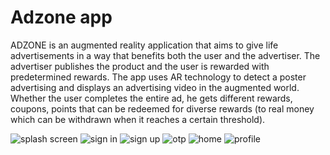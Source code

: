 # Adzone app

ADZONE is an augmented reality application that aims to give life
advertisements in a way that benefits both the user and
the advertiser. The advertiser publishes the product and the user is
rewarded with predetermined rewards.
The app uses AR technology to detect a poster
advertising and displays an advertising video in the augmented world. Whether
the user completes the entire ad, he gets different
rewards, coupons, points that can be redeemed for
diverse rewards (to real money which can be withdrawn when it
reaches a certain threshold).

![splash screen](https://i.imgur.com/3jabU8V.png)
![sign in](https://i.imgur.com/KGePSn0.png)
![sign up](https://i.imgur.com/vfTtBE0.png)
![otp](https://i.imgur.com/16lJt81.png)
![home](https://i.imgur.com/F0xGgZM.png)
![profile](https://i.imgur.com/PJ2vwlD.png)
